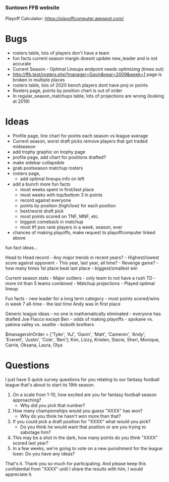 ### Suntown FFB website
Playoff Calculator: https://playoffcomputer.appspot.com/

# Bugs
- rosters table, lots of players don't have a team
- fun facts current season margin doesnt update new_leader and is not accurate
- Current Season - Optimal Lineups endpoint needs optimizing (times out)
- http://ffb.test/rosters.php?manager=Gavin&year=2009&week=1 page is broken in multiple places
- rosters table, lots of 2020 bench players dont have proj or points
- Rosters page, points by position chart is out of order
- In regular_season_matchups table, lots of projections are wrong (looking at 2019)


# Ideas

- Profile page, line chart for points each season vs league average
- Current season, worst draft picks remove players that got traded midseason
- add trophy graphic on trophy page
- profile page, add chart for positions drafted?
- make sidebar collapsible
- grab postseason matchup rosters
- rosters page,
    - add optimal lineups info on left
- add a bunch more fun facts
    - most weeks spent in first/last place
    - most weeks with top/bottom 3 in points
    - record against everyone
    - points by position (high/low) for each position
    - best/worst draft pick
    - most points scored on TNF, MNF, etc.
    - biggest comeback in matchup
    - most #1 pos rank players in a week, season, ever
- chances of making playoffs, make request to playoffcomputer linked above


fun fact ideas...

Head to Head record
    - Any major trends in recent years?
    - Highest/lowest score against opponent
        - This year, last year, all time?
    - Revenge game? 
    - how many times 1st place beat last place
    - biggest/smallest win
    
Current season stats
    - Major outliers
        - only team to not have a rush TD
        - more int than 5 teams combined
    - Matchup projections
    - Played optimal lineup

Fun facts
    - new leader for a long term category
    - most points scored/wins in week 7 all-time
    - the last time Andy was in first place

Generic league ideas
    - no one is mathematically eliminated
    - everyone has drafted Joe Flacco except Ben
    - odds of making playoffs
    - spokane vs. yakima valley vs. seattle
    - boboth brothers


$managersInOrder = ['Tyler', 'AJ', 'Gavin', 'Matt', 'Cameron', 'Andy', 'Everett', 'Justin', 'Cole', 'Ben'];
Kim, Lizzy, Kristen, Stacie, Sheri, Monique, Carrie, Oksana, Laura, Olya

# Questions
I just have 5 quick survey questions for you relating to our fantasy football league that's about to start its 19th season.

1. On a scale from 1-10, how excited are you for fantasy football season approaching?
    - Why did you pick that number?
2. How many championships would you guess "XXXX" has won?
    - Why do you think he hasn't won more than that?
3. If you could pick a draft position for "XXXX" what would you pick?
    - Do you think he would want that position or are you trying to sabotage him?
4. This may be a shot in the dark, how many points do you think "XXXX" scored last year?
5. In a few weeks, we're going to vote on a new punishment for the league loser. Do you have any ideas?

That's it. Thank you so much for participating. And please keep this confidential from "XXXX" until I share the results with him, I would appreciate it.
